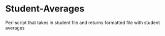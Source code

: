 # Student-Averages
Perl script that takes in student file and returns formatted file with student averages
